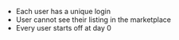 - Each user has a unique login
- User cannot see their listing in the marketplace 
- Every user starts off at day 0
